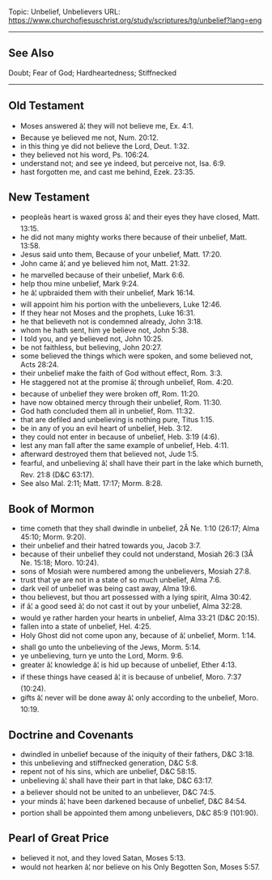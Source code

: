 Topic: Unbelief, Unbelievers
URL: https://www.churchofjesuschrist.org/study/scriptures/tg/unbelief?lang=eng

---

## See Also

Doubt; Fear of God; Hardheartedness; Stiffnecked

---

## Old Testament

- Moses answered â¦ they will not believe me, Ex. 4:1.
- Because ye believed me not, Num. 20:12.
- in this thing ye did not believe the Lord, Deut. 1:32.
- they believed not his word, Ps. 106:24.
- understand not; and see ye indeed, but perceive not, Isa. 6:9.
- hast forgotten me, and cast me behind, Ezek. 23:35.

## New Testament

- peopleâs heart is waxed gross â¦ and their eyes they have closed, Matt. 13:15.
- he did not many mighty works there because of their unbelief, Matt. 13:58.
- Jesus said unto them, Because of your unbelief, Matt. 17:20.
- John came â¦ and ye believed him not, Matt. 21:32.
- he marvelled because of their unbelief, Mark 6:6.
- help thou mine unbelief, Mark 9:24.
- he â¦ upbraided them with their unbelief, Mark 16:14.
- will appoint him his portion with the unbelievers, Luke 12:46.
- If they hear not Moses and the prophets, Luke 16:31.
- he that believeth not is condemned already, John 3:18.
- whom he hath sent, him ye believe not, John 5:38.
- I told you, and ye believed not, John 10:25.
- be not faithless, but believing, John 20:27.
- some believed the things which were spoken, and some believed not, Acts 28:24.
- their unbelief make the faith of God without effect, Rom. 3:3.
- He staggered not at the promise â¦ through unbelief, Rom. 4:20.
- because of unbelief they were broken off, Rom. 11:20.
- have now obtained mercy through their unbelief, Rom. 11:30.
- God hath concluded them all in unbelief, Rom. 11:32.
- that are defiled and unbelieving is nothing pure, Titus 1:15.
- be in any of you an evil heart of unbelief, Heb. 3:12.
- they could not enter in because of unbelief, Heb. 3:19 (4:6).
- lest any man fall after the same example of unbelief, Heb. 4:11.
- afterward destroyed them that believed not, Jude 1:5.
- fearful, and unbelieving â¦ shall have their part in the lake which burneth, Rev. 21:8 (D&C 63:17).
- See also Mal. 2:11; Matt. 17:17; Morm. 8:28.

## Book of Mormon

- time cometh that they shall dwindle in unbelief, 2Â Ne. 1:10 (26:17; Alma 45:10; Morm. 9:20).
- their unbelief and their hatred towards you, Jacob 3:7.
- because of their unbelief they could not understand, Mosiah 26:3 (3Â Ne. 15:18; Moro. 10:24).
- sons of Mosiah were numbered among the unbelievers, Mosiah 27:8.
- trust that ye are not in a state of so much unbelief, Alma 7:6.
- dark veil of unbelief was being cast away, Alma 19:6.
- thou believest, but thou art possessed with a lying spirit, Alma 30:42.
- if â¦ a good seed â¦ do not cast it out by your unbelief, Alma 32:28.
- would ye rather harden your hearts in unbelief, Alma 33:21 (D&C 20:15).
- fallen into a state of unbelief, Hel. 4:25.
- Holy Ghost did not come upon any, because of â¦ unbelief, Morm. 1:14.
- shall go unto the unbelieving of the Jews, Morm. 5:14.
- ye unbelieving, turn ye unto the Lord, Morm. 9:6.
- greater â¦ knowledge â¦ is hid up because of unbelief, Ether 4:13.
- if these things have ceased â¦ it is because of unbelief, Moro. 7:37 (10:24).
- gifts â¦ never will be done away â¦ only according to the unbelief, Moro. 10:19.

## Doctrine and Covenants

- dwindled in unbelief because of the iniquity of their fathers, D&C 3:18.
- this unbelieving and stiffnecked generation, D&C 5:8.
- repent not of his sins, which are unbelief, D&C 58:15.
- unbelieving â¦ shall have their part in that lake, D&C 63:17.
- a believer should not be united to an unbeliever, D&C 74:5.
- your minds â¦ have been darkened because of unbelief, D&C 84:54.
- portion shall be appointed them among unbelievers, D&C 85:9 (101:90).

## Pearl of Great Price

- believed it not, and they loved Satan, Moses 5:13.
- would not hearken â¦ nor believe on his Only Begotten Son, Moses 5:57.

